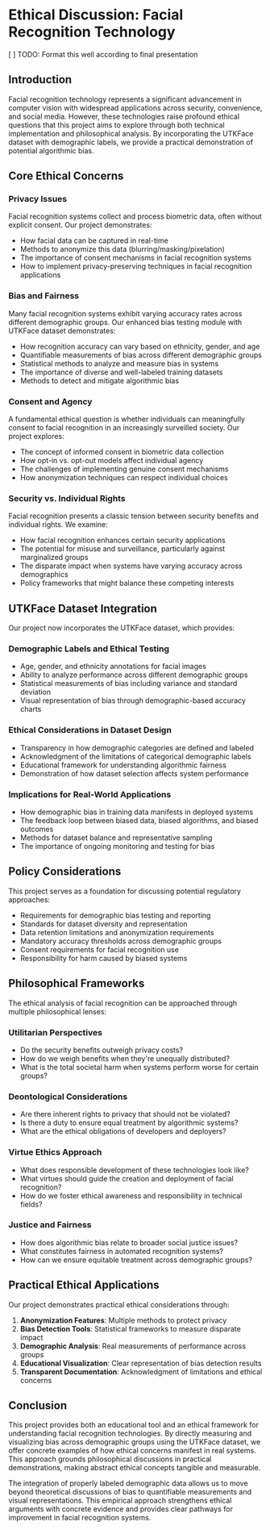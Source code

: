 # Ethical Discussion: Facial Recognition Technology
[ ] TODO: Format this well according to final presentation

## Introduction

Facial recognition technology represents a significant advancement in computer vision with widespread applications across security, convenience, and social media. However, these technologies raise profound ethical questions that this project aims to explore through both technical implementation and philosophical analysis. By incorporating the UTKFace dataset with demographic labels, we provide a practical demonstration of potential algorithmic bias.

## Core Ethical Concerns

### Privacy Issues

Facial recognition systems collect and process biometric data, often without explicit consent. Our project demonstrates:
- How facial data can be captured in real-time
- Methods to anonymize this data (blurring/masking/pixelation)
- The importance of consent mechanisms in facial recognition systems
- How to implement privacy-preserving techniques in facial recognition applications

### Bias and Fairness

Many facial recognition systems exhibit varying accuracy rates across different demographic groups. Our enhanced bias testing module with UTKFace dataset demonstrates:
- How recognition accuracy can vary based on ethnicity, gender, and age
- Quantifiable measurements of bias across different demographic groups
- Statistical methods to analyze and measure bias in systems
- The importance of diverse and well-labeled training datasets
- Methods to detect and mitigate algorithmic bias

### Consent and Agency

A fundamental ethical question is whether individuals can meaningfully consent to facial recognition in an increasingly surveilled society. Our project explores:
- The concept of informed consent in biometric data collection
- How opt-in vs. opt-out models affect individual agency
- The challenges of implementing genuine consent mechanisms
- How anonymization techniques can respect individual choices

### Security vs. Individual Rights

Facial recognition presents a classic tension between security benefits and individual rights. We examine:
- How facial recognition enhances certain security applications
- The potential for misuse and surveillance, particularly against marginalized groups
- The disparate impact when systems have varying accuracy across demographics
- Policy frameworks that might balance these competing interests

## UTKFace Dataset Integration

Our project now incorporates the UTKFace dataset, which provides:

### Demographic Labels and Ethical Testing
- Age, gender, and ethnicity annotations for facial images
- Ability to analyze performance across different demographic groups
- Statistical measurements of bias including variance and standard deviation
- Visual representation of bias through demographic-based accuracy charts

### Ethical Considerations in Dataset Design
- Transparency in how demographic categories are defined and labeled
- Acknowledgment of the limitations of categorical demographic labels
- Educational framework for understanding algorithmic fairness
- Demonstration of how dataset selection affects system performance

### Implications for Real-World Applications
- How demographic bias in training data manifests in deployed systems
- The feedback loop between biased data, biased algorithms, and biased outcomes
- Methods for dataset balance and representative sampling
- The importance of ongoing monitoring and testing for bias

## Policy Considerations

This project serves as a foundation for discussing potential regulatory approaches:
- Requirements for demographic bias testing and reporting
- Standards for dataset diversity and representation
- Data retention limitations and anonymization requirements
- Mandatory accuracy thresholds across demographic groups
- Consent requirements for facial recognition use
- Responsibility for harm caused by biased systems

## Philosophical Frameworks

The ethical analysis of facial recognition can be approached through multiple philosophical lenses:

### Utilitarian Perspectives
- Do the security benefits outweigh privacy costs?
- How do we weigh benefits when they're unequally distributed?
- What is the total societal harm when systems perform worse for certain groups?

### Deontological Considerations
- Are there inherent rights to privacy that should not be violated?
- Is there a duty to ensure equal treatment by algorithmic systems?
- What are the ethical obligations of developers and deployers?

### Virtue Ethics Approach
- What does responsible development of these technologies look like?
- What virtues should guide the creation and deployment of facial recognition?
- How do we foster ethical awareness and responsibility in technical fields?

### Justice and Fairness
- How does algorithmic bias relate to broader social justice issues?
- What constitutes fairness in automated recognition systems?
- How can we ensure equitable treatment across demographic groups?

## Practical Ethical Applications

Our project demonstrates practical ethical considerations through:

1. **Anonymization Features**: Multiple methods to protect privacy
2. **Bias Detection Tools**: Statistical frameworks to measure disparate impact
3. **Demographic Analysis**: Real measurements of performance across groups
4. **Educational Visualization**: Clear representation of bias detection results
5. **Transparent Documentation**: Acknowledgment of limitations and ethical concerns

## Conclusion

This project provides both an educational tool and an ethical framework for understanding facial recognition technologies. By directly measuring and visualizing bias across demographic groups using the UTKFace dataset, we offer concrete examples of how ethical concerns manifest in real systems. This approach grounds philosophical discussions in practical demonstrations, making abstract ethical concepts tangible and measurable.

The integration of properly labeled demographic data allows us to move beyond theoretical discussions of bias to quantifiable measurements and visual representations. This empirical approach strengthens ethical arguments with concrete evidence and provides clear pathways for improvement in facial recognition systems.
